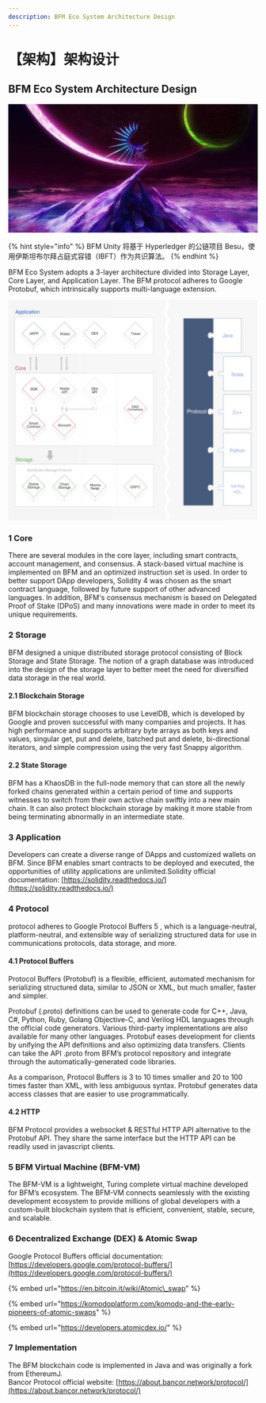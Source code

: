 ```yaml
---
description: BFM Eco System Architecture Design
---
```


# 【架构】架构设计

## BFM Eco System Architecture Design

![](.gitbook/assets/u-929135687-1423845009-and-fm-26-and-gp-0.jpg)

{% hint style="info" %}
BFM Unity 将基于 Hyperledger 的公链项目 Besu，使用伊斯坦布尔拜占庭式容错（IBFT）作为共识算法。
{% endhint %}

BFM Eco System adopts a 3-layer architecture divided into Storage Layer, Core Layer, and Application Layer. The BFM protocol adheres to Google Protobuf, which intrinsically supports multi-language extension.

![](.gitbook/assets/ping-mu-kuai-zhao-20200325-shang-wu-7.14.14.png)

### 1 Core

There are several modules in the core layer, including smart contracts, account management, and consensus. A stack-based virtual machine is implemented on BFM and an optimized instruction set is used. In order to better support DApp developers, Solidity 4 was chosen as the smart contract language, followed by future support of other advanced languages. In addition, BFM's consensus mechanism is based on Delegated Proof of Stake \(DPoS\) and many innovations were made in order to meet its unique requirements.

### 2 Storage

BFM designed a unique distributed storage protocol consisting of Block Storage and State Storage. The notion of a graph database was introduced into the design of the storage layer to better meet the need for diversified data storage in the real world.

#### 2.1 Blockchain Storage

BFM blockchain storage chooses to use LevelDB, which is developed by Google and proven successful with many companies and projects. It has high performance and supports arbitrary byte arrays as both keys and values, singular get, put and delete, batched put and delete, bi-directional iterators, and simple compression using the very fast Snappy algorithm.

#### 2.2 State Storage

BFM has a KhaosDB in the full-node memory that can store all the newly forked chains generated within a certain period of time and supports witnesses to switch from their own active chain swiftly into a new main chain. It can also protect blockchain storage by making it more stable from being terminating abnormally in an intermediate state.

### 3 Application

Developers can create a diverse range of DApps and customized wallets on BFM. Since BFM enables smart contracts to be deployed and executed, the opportunities of utility applications are unlimited.Solidity official documentation: [https://solidity.readthedocs.io/](https://solidity.readthedocs.io/)

### 4 Protocol

 protocol adheres to Google Protocol Buffers 5 , which is a language-neutral, platform-neutral, and extensible way of serializing structured data for use in communications protocols, data storage, and more.

#### 4.1 Protocol Buffers

Protocol Buffers \(Protobuf\) is a flexible, efficient, automated mechanism for serializing structured data, similar to JSON or XML, but much smaller, faster and simpler.

Protobuf \(.proto\) definitions can be used to generate code for C++, Java, C\#, Python, Ruby, Golang Objective-C, and Verilog HDL languages through the official code generators. Various third-party implementations are also available for many other languages. Protobuf eases development for clients by unifying the API definitions and also optimizing data transfers. Clients can take the API .proto from BFM’s protocol repository and integrate through the automatically-generated code libraries.

As a comparison, Protocol Buffers is 3 to 10 times smaller and 20 to 100 times faster than XML, with less ambiguous syntax. Protobuf generates data access classes that are easier to use programmatically.

#### 4.2 HTTP

BFM Protocol provides a websocket & RESTful HTTP API alternative to the Protobuf API. They share the same interface but the HTTP API can be readily used in javascript clients.

### 5 BFM Virtual Machine \(BFM-VM\)

The BFM-VM is a lightweight, Turing complete virtual machine developed for BFM’s ecosystem. The BFM-VM connects seamlessly with the existing development ecosystem to provide millions of global developers with a custom-built blockchain system that is efficient, convenient, stable, secure, and scalable.

### 6 Decentralized Exchange \(DEX\) & Atomic Swap

Google Protocol Buffers official documentation: [https://developers.google.com/protocol-buffers/](https://developers.google.com/protocol-buffers/)

{% embed url="https://en.bitcoin.it/wiki/Atomic\_swap" %}

{% embed url="https://komodoplatform.com/komodo-and-the-early-pioneers-of-atomic-swaps" %}

{% embed url="https://developers.atomicdex.io/" %}

### 7 Implementation

The BFM blockchain code is implemented in Java and was originally a fork from EthereumJ.  
Bancor Protocol official website: [https://about.bancor.network/protocol/](https://about.bancor.network/protocol/)



